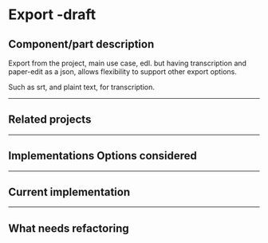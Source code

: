 # Export -draft

## Component/part description 

Export from the project, main use case, edl. 
but having transcription and paper-edit as a json, allows flexibility to support other export  options. 

Such as srt, and plaint text, for transcription. 

---
## Related projects


---
## Implementations Options considered


---
## Current implementation


---
## What needs refactoring 